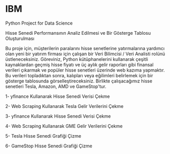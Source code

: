 # IBM
Python Project for Data Science

Hisse Senedi Performansının Analiz Edilmesi ve Bir Gösterge Tablosu Oluşturulması

Bu proje için, müşterilerin paralarını hisse senetlerine yatırmalarına yardımcı olan yeni bir yatırım firması için çalışan bir Veri Bilimcisi / Veri Analisti rolünü üstleneceksiniz. Göreviniz, Python kütüphanelerini kullanarak çeşitli kaynaklardan geçmiş hisse fiyatı ve üç aylık gelir raporları gibi finansal verileri çıkarmak ve popüler hisse senetleri üzerinde web kazıma yapmaktır. Bu verileri topladıktan sonra, kalıpları veya eğilimleri belirlemek için bir gösterge tablosunda görselleştireceksiniz. 
Birlikte çalışacağımız hisse senetleri Tesla, Amazon, AMD ve GameStop'tur.

1- yfinance Kullanarak Hisse Senedi Verisi Çekme

2- Web Scraping Kullanarak Tesla Gelir Verilerini Çekme

3- yfinance Kullanarak Hisse Senedi Verisi Çekme

4- Web Scraping Kullanarak GME Gelir Verilerini Çekme

5- Tesla Hisse Senedi Grafiği Çizme

6- GameStop Hisse Senedi Grafiği Çizme
